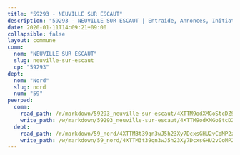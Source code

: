 ```yaml
---
title: "59293 - NEUVILLE SUR ESCAUT"
description: "59293 - NEUVILLE SUR ESCAUT | Entraide, Annonces, Initiatives"
date: 2020-01-11T14:09:21+09:00
collapsible: false
layout: commune
comm:
  nom: "NEUVILLE SUR ESCAUT"
  slug: neuville-sur-escaut
  cp: "59293"
dept:
  nom: "Nord"
  slug: nord
  num: "59"
peerpad:
  comm:
    read_path: /r/markdown/59293_neuville-sur-escaut/4XTTM9odXMGoStcDZSt7SGp7Gmf7XQfjT2onmgEihx8cxeaW6
    write_path: /w/markdown/59293_neuville-sur-escaut/4XTTM9odXMGoStcDZSt7SGp7Gmf7XQfjT2onmgEihx8cxeaW6-K3TgTchBrBnT6yvk6C9hxcmM9AndcatM4epU94LHrctENxE9xxKZgruPb5T2pbXaPVgDsFr7dAVdSt2mqRQ2sCs7KUpkAjjrPKsxYRixP5p7yFA1TTY74w1oMtzUTUB5ZqkyphUW
  dept:
    read_path: /r/markdown/59_nord/4XTTM3t39qn3wJ5h23Xy7DcxsGHU2vCoMP2z3iS4TUn3TrtdJ
    write_path: /w/markdown/59_nord/4XTTM3t39qn3wJ5h23Xy7DcxsGHU2vCoMP2z3iS4TUn3TrtdJ-K3TgTuZGkuZqXfr6fpmH7pGsMT6ndvZQMyRDze5QBt7XScLWHoBi246kLoDKpTH2Yo4f3AFSSJqGc2ozvNww7qPLqsDjpvahxCbQ6F5znbfjp6kVgaDcTYc9LyhwSfYuCevnvZUQ
---
```


